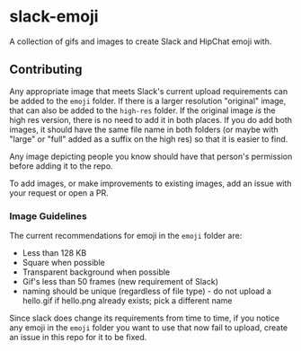 # slack-emoji
A collection of gifs and images to create Slack and HipChat emoji with.



## Contributing

Any appropriate image that meets Slack's current upload requirements can be added to the `emoji` folder. If there is a larger resolution "original" image, that can also be added to the `high-res` folder. If the original image *is* the high res version, there is no need to add it in both places. If you do add both images, it should have the same file name in both folders (or maybe with "large" or "full" added as a suffix on the high res) so that it is easier to find.

Any image depicting people you know should have that person's permission before adding it to the repo.

To add images, or make improvements to existing images, add an issue with your request or open a PR.

### Image Guidelines

The current recommendations for emoji in the `emoji` folder are:

- Less than 128 KB
- Square when possible
- Transparent background when possible
- Gif's less than 50 frames (new requirement of Slack)
- naming should be unique (regardless of file type) - do not upload a hello.gif if hello.png already exists; pick a different name

Since slack does change its requirements from time to time, if you notice any emoji in the `emoji` folder you want to use that now fail to upload, create an issue in this repo for it to be fixed.
